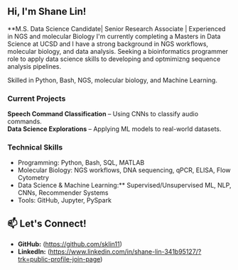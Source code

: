 ## Hi, I'm Shane Lin!

**M.S. Data Science Candidate| Senior Research Associate | Experienced in NGS and molecular Biology 
I'm currently completing a Masters in Data Science at UCSD and I have a strong background in NGS workflows, molecular biology, and data analysis. 
Seeking a bioinformatics programmer role to apply data science skills to developing and optmimizng sequence analysis pipelines. 

Skilled in Python, Bash, NGS, molecular biology, and Machine Learning.  

### Current Projects
**Speech Command Classification** – Using CNNs to classify audio commands.  
**Data Science Explorations** – Applying ML models to real-world datasets.  

### Technical Skills
- Programming: Python, Bash, SQL, MATLAB  
- Molecular Biology: NGS workflows, DNA sequencing, qPCR, ELISA, Flow Cytometry
- Data Science & Machine Learning:** Supervised/Unsupervised ML, NLP, CNNs, Recommender Systems
- Tools: GitHub, Jupyter, PySpark  

## 📫 Let's Connect!
- **GitHub:** (https://github.com/sklin11)  
- **LinkedIn:** (https://www.linkedin.com/in/shane-lin-341b95127/?trk=public-profile-join-page)
